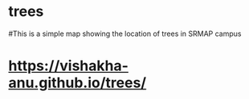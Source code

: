 # trees
#This is a simple map showing the location of trees in SRMAP campus
# https://vishakha-anu.github.io/trees/

